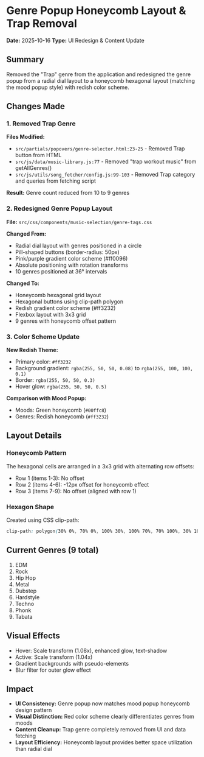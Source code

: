 # Genre Popup Honeycomb Layout & Trap Removal

**Date:** 2025-10-16
**Type:** UI Redesign & Content Update

## Summary

Removed the "Trap" genre from the application and redesigned the genre popup from a radial dial layout to a honeycomb hexagonal layout (matching the mood popup style) with redish color scheme.

## Changes Made

### 1. Removed Trap Genre

**Files Modified:**
- `src/partials/popovers/genre-selector.html:23-25` - Removed Trap button from HTML
- `src/js/data/music-library.js:77` - Removed "trap workout music" from getAllGenres()
- `src/js/utils/song_fetcher/config.js:99-103` - Removed Trap category and queries from fetching script

**Result:** Genre count reduced from 10 to 9 genres

### 2. Redesigned Genre Popup Layout

**File:** `src/css/components/music-selection/genre-tags.css`

**Changed From:**
- Radial dial layout with genres positioned in a circle
- Pill-shaped buttons (border-radius: 50px)
- Pink/purple gradient color scheme (#ff0096)
- Absolute positioning with rotation transforms
- 10 genres positioned at 36° intervals

**Changed To:**
- Honeycomb hexagonal grid layout
- Hexagonal buttons using clip-path polygon
- Redish gradient color scheme (#ff3232)
- Flexbox layout with 3x3 grid
- 9 genres with honeycomb offset pattern

### 3. Color Scheme Update

**New Redish Theme:**
- Primary color: `#ff3232`
- Background gradient: `rgba(255, 50, 50, 0.08)` to `rgba(255, 100, 100, 0.1)`
- Border: `rgba(255, 50, 50, 0.3)`
- Hover glow: `rgba(255, 50, 50, 0.5)`

**Comparison with Mood Popup:**
- Moods: Green honeycomb (`#00ffc8`)
- Genres: Redish honeycomb (`#ff3232`)

## Layout Details

### Honeycomb Pattern
The hexagonal cells are arranged in a 3x3 grid with alternating row offsets:
- Row 1 (items 1-3): No offset
- Row 2 (items 4-6): -12px offset for honeycomb effect
- Row 3 (items 7-9): No offset (aligned with row 1)

### Hexagon Shape
Created using CSS clip-path:
```css
clip-path: polygon(30% 0%, 70% 0%, 100% 30%, 100% 70%, 70% 100%, 30% 100%, 0% 70%, 0% 30%);
```

## Current Genres (9 total)

1. EDM
2. Rock
3. Hip Hop
4. Metal
5. Dubstep
6. Hardstyle
7. Techno
8. Phonk
9. Tabata

## Visual Effects

- Hover: Scale transform (1.08x), enhanced glow, text-shadow
- Active: Scale transform (1.04x)
- Gradient backgrounds with pseudo-elements
- Blur filter for outer glow effect

## Impact

- **UI Consistency:** Genre popup now matches mood popup honeycomb design pattern
- **Visual Distinction:** Red color scheme clearly differentiates genres from moods
- **Content Cleanup:** Trap genre completely removed from UI and data fetching
- **Layout Efficiency:** Honeycomb layout provides better space utilization than radial dial
